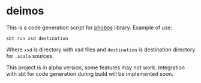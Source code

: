 # deimos

This is a code generation script for [phobos](https://github.com/TinkoffCreditSystems/phobos) library. Example of use:
```
sbt run xsd destination
```
Where `xsd` is directory with xsd files and `destination` is destination directory for `.scala` sources.

This project is in alpha version, some features may not work. 
Integration with sbt for code generation during build will be implemented soon.